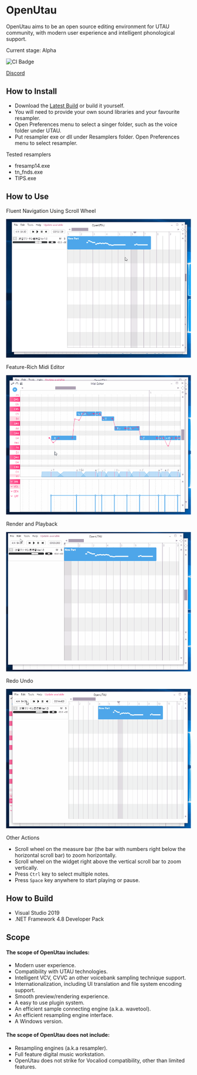 
# OpenUtau

OpenUtau aims to be an open source editing environment for UTAU community, with modern user experience and intelligent phonological support.

Current stage: Alpha

<img src="https://ci.appveyor.com/api/projects/status/github/stakira/OpenUtau?svg=true" alt="CI Badge"/>

[Discord](https://discord.gg/N3JjB3)

## How to Install

- Download the <a href="https://ci.appveyor.com/project/stakira/openutau/build/artifacts" target="_blank">Latest Build</a> or build it yourself.
- You will need to provide your own sound libraries and your favourite resampler.
- Open Preferences menu to select a singer folder, such as the voice folder under UTAU.
- Put resampler exe or dll under Resamplers folder. Open Preferences menu to select resampler.

Tested resamplers
- fresamp14.exe
- tn_fnds.exe
- TIPS.exe

## How to Use

Fluent Navigation Using Scroll Wheel

![Editor](Misc/GIFs/editor.gif)

Feature-Rich Midi Editor

![Editor](Misc/GIFs/editor2.gif)

Render and Playback

![Playback](Misc/GIFs/playback.gif)

Redo Undo

![undo](Misc/GIFs/undo.gif)

Other Actions
- Scroll wheel on the measure bar (the bar with numbers right below the horizontal scroll bar) to zoom horizontally.
- Scroll wheel on the widget right above the vertical scroll bar to zoom vertically.
- Press `Ctrl` key to select multiple notes.
- Press `Space` key anywhere to start playing or pause.

## How to Build

- Visual Studio 2019
- .NET Framework 4.8 Developer Pack

## Scope
#### The scope of OpenUtau includes:
- Modern user experience.
- Compatibility with UTAU technologies.
- Intelligent VCV, CVVC an other voicebank sampling technique support.
- Internationalization, including UI translation and file system encoding support.
- Smooth preview/rendering experience.
- A easy to use plugin system.
- An efficient sample connecting engine (a.k.a. wavetool).
- An efficient resampling engine interface.
- A Windows version.

#### The scope of OpenUtau does not include:
- Resampling engines (a.k.a resampler).
- Full feature digital music workstation.
- OpenUtau does not strike for Vocaliod compatibility, other than limited features.
